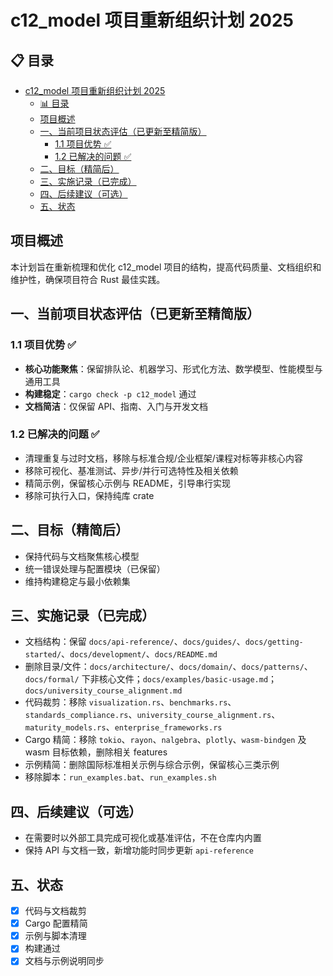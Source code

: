 ﻿# c12_model 项目重新组织计划 2025

## 📋 目录
- [c12\_model 项目重新组织计划 2025](#c12_model-项目重新组织计划-2025)
  - [📊 目录](#-目录)
  - [项目概述](#项目概述)
  - [一、当前项目状态评估（已更新至精简版）](#一当前项目状态评估已更新至精简版)
    - [1.1 项目优势 ✅](#11-项目优势-)
    - [1.2 已解决的问题 ✅](#12-已解决的问题-)
  - [二、目标（精简后）](#二目标精简后)
  - [三、实施记录（已完成）](#三实施记录已完成)
  - [四、后续建议（可选）](#四后续建议可选)
  - [五、状态](#五状态)

## 项目概述

本计划旨在重新梳理和优化 c12_model 项目的结构，提高代码质量、文档组织和维护性，确保项目符合 Rust 最佳实践。

## 一、当前项目状态评估（已更新至精简版）

### 1.1 项目优势 ✅

- **核心功能聚焦**：保留排队论、机器学习、形式化方法、数学模型、性能模型与通用工具
- **构建稳定**：`cargo check -p c12_model` 通过
- **文档简洁**：仅保留 API、指南、入门与开发文档

### 1.2 已解决的问题 ✅

- 清理重复与过时文档，移除与标准合规/企业框架/课程对标等非核心内容
- 移除可视化、基准测试、异步/并行可选特性及相关依赖
- 精简示例，保留核心示例与 README，引导串行实现
- 移除可执行入口，保持纯库 crate

## 二、目标（精简后）

- 保持代码与文档聚焦核心模型
- 统一错误处理与配置模块（已保留）
- 维持构建稳定与最小依赖集

## 三、实施记录（已完成）

- 文档结构：保留 `docs/api-reference/`、`docs/guides/`、`docs/getting-started/`、`docs/development/`、`docs/README.md`
- 删除目录/文件：`docs/architecture/`、`docs/domain/`、`docs/patterns/`、`docs/formal/` 下非核心文件；`docs/examples/basic-usage.md`；`docs/university_course_alignment.md`
- 代码裁剪：移除 `visualization.rs`、`benchmarks.rs`、`standards_compliance.rs`、`university_course_alignment.rs`、`maturity_models.rs`、`enterprise_frameworks.rs`
- Cargo 精简：移除 `tokio`、`rayon`、`nalgebra`、`plotly`、`wasm-bindgen` 及 wasm 目标依赖，删除相关 features
- 示例精简：删除国际标准相关示例与综合示例，保留核心三类示例
- 移除脚本：`run_examples.bat`、`run_examples.sh`

## 四、后续建议（可选）

- 在需要时以外部工具完成可视化或基准评估，不在仓库内内置
- 保持 API 与文档一致，新增功能时同步更新 `api-reference`

## 五、状态

- [x] 代码与文档裁剪
- [x] Cargo 配置精简
- [x] 示例与脚本清理
- [x] 构建通过
- [x] 文档与示例说明同步
